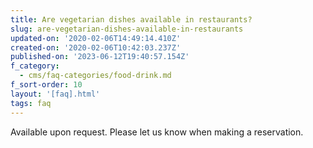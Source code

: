 ```yaml
---
title: Are vegetarian dishes available in restaurants?
slug: are-vegetarian-dishes-available-in-restaurants
updated-on: '2020-02-06T14:49:14.410Z'
created-on: '2020-02-06T10:42:03.237Z'
published-on: '2023-06-12T19:40:57.154Z'
f_category:
  - cms/faq-categories/food-drink.md
f_sort-order: 10
layout: '[faq].html'
tags: faq
---
```


Available upon request. Please let us know when making a reservation.

‍
